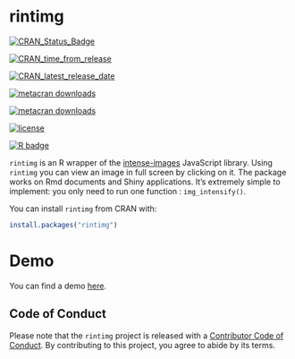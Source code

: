 
<!-- README.md is generated from README.Rmd. Please edit that file -->

# rintimg

<!-- badges: start -->

[![CRAN\_Status\_Badge](https://www.r-pkg.org/badges/version/rintimg)](https://cran.r-project.org/package=rintimg)

[![CRAN\_time\_from\_release](https://www.r-pkg.org/badges/ago/rintimg)](https://cran.r-project.org/package=rintimg)

[![CRAN\_latest\_release\_date](https://www.r-pkg.org/badges/last-release/rintimg)](https://cran.r-project.org/package=rintimg)

[![metacran
downloads](https://cranlogs.r-pkg.org/badges/rintimg)](https://cran.r-project.org/package=rintimg)

[![metacran
downloads](https://cranlogs.r-pkg.org/badges/grand-total/rintimg)](https://cran.r-project.org/package=rintimg)

[![license](https://img.shields.io/github/license/mashape/apistatus.svg)](https://choosealicense.com/licenses/mit/)

[![R
badge](https://img.shields.io/badge/Build%20with-♥%20and%20R-purple)](https://github.com/feddelegrand7/rintimg)


<!-- badges: end -->

`rintimg` is an R wrapper of the
[intense-images](https://github.com/tholman/intense-images) JavaScript
library. Using `rintimg` you can view an image in full screen by
clicking on it. The package works on Rmd documents and Shiny
applications. It’s extremely simple to implement: you only need to run
one function : `img_intensify()`.

You can install `rintimg` from CRAN with:

``` r
install.packages("rintimg")
```

# Demo

You can find a demo
[here](https://ihaddadenfodil.com/post/introducing-the-rintimg-package-click-on-an-image-and-see-it-on-full-screen/).

## Code of Conduct

Please note that the `rintimg` project is released with a [Contributor
Code of
Conduct](https://contributor-covenant.org/version/2/0/CODE_OF_CONDUCT.html).
By contributing to this project, you agree to abide by its terms.
